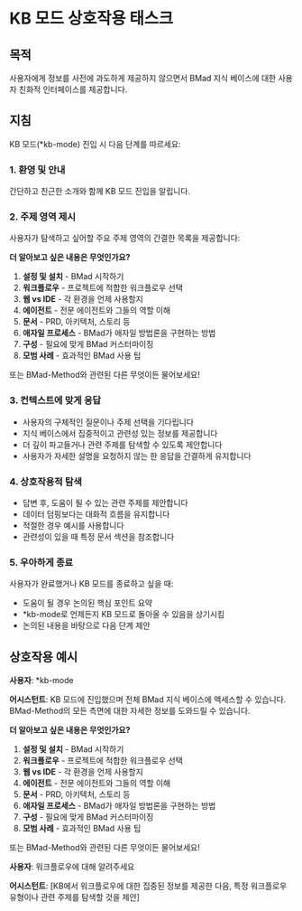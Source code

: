 <!-- Powered by BMAD™ Core -->

# KB 모드 상호작용 태스크

## 목적

사용자에게 정보를 사전에 과도하게 제공하지 않으면서 BMad 지식 베이스에 대한 사용자 친화적 인터페이스를 제공합니다.

## 지침

KB 모드(\*kb-mode) 진입 시 다음 단계를 따르세요:

### 1. 환영 및 안내

간단하고 친근한 소개와 함께 KB 모드 진입을 알립니다.

### 2. 주제 영역 제시

사용자가 탐색하고 싶어할 주요 주제 영역의 간결한 목록을 제공합니다:

**더 알아보고 싶은 내용은 무엇인가요?**

1. **설정 및 설치** - BMad 시작하기
2. **워크플로우** - 프로젝트에 적합한 워크플로우 선택
3. **웹 vs IDE** - 각 환경을 언제 사용할지
4. **에이전트** - 전문 에이전트와 그들의 역할 이해
5. **문서** - PRD, 아키텍처, 스토리 등
6. **애자일 프로세스** - BMad가 애자일 방법론을 구현하는 방법
7. **구성** - 필요에 맞게 BMad 커스터마이징
8. **모범 사례** - 효과적인 BMad 사용 팁

또는 BMad-Method와 관련된 다른 무엇이든 물어보세요!

### 3. 컨텍스트에 맞게 응답

- 사용자의 구체적인 질문이나 주제 선택을 기다립니다
- 지식 베이스에서 집중적이고 관련성 있는 정보를 제공합니다
- 더 깊이 파고들거나 관련 주제를 탐색할 수 있도록 제안합니다
- 사용자가 자세한 설명을 요청하지 않는 한 응답을 간결하게 유지합니다

### 4. 상호작용적 탐색

- 답변 후, 도움이 될 수 있는 관련 주제를 제안합니다
- 데이터 덤핑보다는 대화적 흐름을 유지합니다
- 적절한 경우 예시를 사용합니다
- 관련성이 있을 때 특정 문서 섹션을 참조합니다

### 5. 우아하게 종료

사용자가 완료했거나 KB 모드를 종료하고 싶을 때:

- 도움이 될 경우 논의된 핵심 포인트 요약
- \*kb-mode로 언제든지 KB 모드로 돌아올 수 있음을 상기시킴
- 논의된 내용을 바탕으로 다음 단계 제안

## 상호작용 예시

**사용자**: \*kb-mode

**어시스턴트**: KB 모드에 진입했으며 전체 BMad 지식 베이스에 액세스할 수 있습니다. BMad-Method의 모든 측면에 대한 자세한 정보를 도와드릴 수 있습니다.

**더 알아보고 싶은 내용은 무엇인가요?**

1. **설정 및 설치** - BMad 시작하기
2. **워크플로우** - 프로젝트에 적합한 워크플로우 선택
3. **웹 vs IDE** - 각 환경을 언제 사용할지
4. **에이전트** - 전문 에이전트와 그들의 역할 이해
5. **문서** - PRD, 아키텍처, 스토리 등
6. **애자일 프로세스** - BMad가 애자일 방법론을 구현하는 방법
7. **구성** - 필요에 맞게 BMad 커스터마이징
8. **모범 사례** - 효과적인 BMad 사용 팁

또는 BMad-Method와 관련된 다른 무엇이든 물어보세요!

**사용자**: 워크플로우에 대해 알려주세요

**어시스턴트**: [KB에서 워크플로우에 대한 집중된 정보를 제공한 다음, 특정 워크플로우 유형이나 관련 주제를 탐색할 것을 제안]
